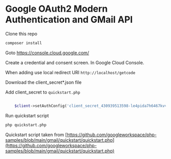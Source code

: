 # Google OAuth2 Modern Authentication and GMail API

Clone this repo

```sh
composer install
```

Goto https://console.cloud.google.com/

Create a credential and consent screen. In Google Cloud Console.

When adding use local redirect URI `http://localhost/getcode`

Download the client_secret*.json file

Add client_secret to `quickstart.php`

```php

    $client->setAuthConfig('client_secret_430939513598-le4pida7h6467kvvr552ebhmjiurj5cr.apps.googleusercontent.com.json');

```

Run quickstart script

```sh
php quickstart.php
```

Quickstart script taken from [https://github.com/googleworkspace/php-samples/blob/main/gmail/quickstart/quickstart.php](https://github.com/googleworkspace/php-samples/blob/main/gmail/quickstart/quickstart.php)

